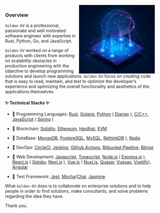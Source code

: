 <img align="right" src="image.png" width="250px" hspace="10"/>

### Overview
`Golden-DV` is a professional, passionate and well motivated software engineer with expertise in Rust, Python, Go, and JavaScript.

`Golden-DV` worked on a range of products with clients from working on scalability obstacles in production engineering with the objective to develop programming solutions and launch new applications. `Golden-DV` focus on creating code that is easy to read, maintain, and test to optimize the developer’s experience and optimizing the overall functionality and aesthetics of the applications themselves.


#### ✨ Technical Stacks ✨

* 🥇 Programming Languages: [Rust](https://www.rust-lang.org/), [Golang](https://golang.org/), [Python](https://www.python.org/) ( [Django](https://www.djangoproject.com/) ), [C/C++](https://www.learncpp.com/), [JavaScript](https://www.javascript.com/) ( [Spring](https://spring.io/) )

* 🥈 Blockchain: [Solidity](https://soliditylang.org/), [Ethereum](https://ethereum.org/), [Hardhat](https://hardhat.org/), [EVM](https://ethereum.org/en/developers/docs/evm/)

* 🥇 DataBase: [MongoDB](https://www.mongodb.com/), [PostgreSQL](https://www.postgresql.org/), [MySQL](https://mysql.com/), [RethinkDB](https://rethinkdb.com/) ), [Redis](https://redis.io/)

* 🥈 DevOps: [CircleCI](https://circleci.com/), [Jenkins](https://www.jenkins.io/), [Github Actions](https://docs.github.com/en/actions), [Bitbucket Pipeline](https://bitbucket.org/product/features/pipelines), [Bitrise](https://www.bitrise.io/)

* 🥇 Web Development: [Javascript](https://www.javascript.com/), [Typescript](https://www.typescriptlang.org/), [Node.js](https://nodejs.org) ( [Express.js](https://expressjs.com/) ), [React.js](https://reactjs.org/) ( [Gatsby](https://www.gatsbyjs.com/), [Next.js](https://nextjs.org/) ), [Vue.js](https://vuejs.org/) ( [Nuxt.js](https://nuxtjs.org/), [Quasar](https://quasar.dev/), [Vuesax](https://lusaxweb.github.io/vuesax/), [Vuetify](https://vuetifyjs.com/)), [Angular](https://angular.io/) 

* 🥉 Test Framework: [Jest](https://jestjs.io/), [Mocha](https://mochajs.org/)/[Chai](https://www.chaijs.com/), [Jasmine](https://jasmine.github.io/)

What `Golden-DV` does is to collaborate on enterprise solutions and to help people in order to find solutions, make consultants, and solve problems regarding the idea they have.

Thank you.
